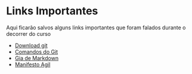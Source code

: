 # Links Importantes
Aqui ficarão salvos alguns links importantes que foram falados durante o decorrer do curso

- [Download git](https://git-scm.com/)
- [Comandos do Git](https://git-scm.com/docs/git#_git_commands)
- [Gia de Markdown](https://docs.pipz.com/central-de-ajuda/learning-center/guia-basico-de-markdown#open)
- [Manifesto Agil](https://agilemanifesto.org/iso/ptbr/manifesto.html)